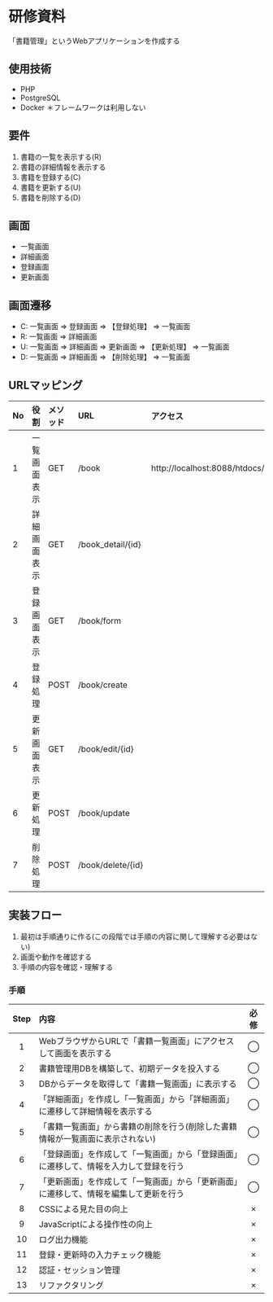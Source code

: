 # 研修資料
「書籍管理」というWebアプリケーションを作成する

## 使用技術
- PHP
- PostgreSQL
- Docker
＊フレームワークは利用しない

## 要件
1. 書籍の一覧を表示する(R)
2. 書籍の詳細情報を表示する
3. 書籍を登録する(C)
4. 書籍を更新する(U)
5. 書籍を削除する(D)

## 画面
- 一覧画面
- 詳細画面
- 登録画面
- 更新画面

## 画面遷移
- C: 一覧画面 => 登録画面 => 【登録処理】 => 一覧画面
- R: 一覧画面 => 詳細画面
- U: 一覧画面 => 詳細画面 => 更新画面 => 【更新処理】 => 一覧画面
- D: 一覧画面 => 詳細画面 => 【削除処理】 => 一覧画面

## URLマッピング
|No|役割|メソッド|URL|アクセス|
|:--|:--|:--|:--|:--|
|1|一覧画面表示|GET|/book|http://localhost:8088/htdocs/book.php|
|2|詳細画面表示|GET|/book_detail/{id}||
|3|登録画面表示|GET|/book/form||
|4|登録処理|POST|/book/create||
|5|更新画面表示|GET|/book/edit/{id}||
|6|更新処理|POST|/book/update||
|7|削除処理|POST|/book/delete/{id}||

## 実装フロー
1. 最初は手順通りに作る(この段階では手順の内容に関して理解する必要はない)
2. 画面や動作を確認する
3. 手順の内容を確認・理解する

### 手順
|Step|内容|必修|
|:-:|:--|:-:|
|1|WebブラウザからURLで「書籍一覧画面」にアクセスして画面を表示する|◯|
|2|書籍管理用DBを構築して、初期データを投入する|◯|
|3|DBからデータを取得して「書籍一覧画面」に表示する|◯|
|4|「詳細画面」を作成し「一覧画面」から「詳細画面」に遷移して詳細情報を表示する|◯|
|5|「書籍一覧画面」から書籍の削除を行う(削除した書籍情報が一覧画面に表示されない)|◯|
|6|「登録画面」を作成して「一覧画面」から「登録画面」に遷移して、情報を入力して登録を行う|◯|
|7|「更新画面」を作成して「一覧画面」から「更新画面」に遷移して、情報を編集して更新を行う|◯|
|8|CSSによる見た目の向上|×|
|9|JavaScriptによる操作性の向上|×|
|10|ログ出力機能|×|
|11|登録・更新時の入力チェック機能|×|
|12|認証・セッション管理|×|
|13|リファクタリング|×|

